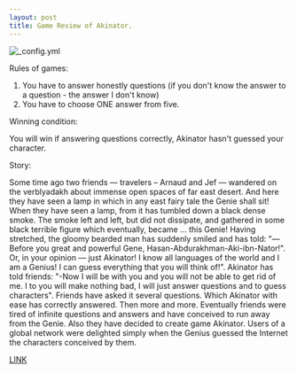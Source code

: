 ```yaml
---
layout: post
title: Game Review of Akinator.
---
```


![_config.yml](http://www.themaineedge.com/media/k2/items/cache/e17e66d5e21c69e773597dff910d2b44_XL.jpg)

Rules of games:

1) You have to answer honestly questions (if you don't know the answer to a question - the answer I don't know)
2) You have to choose ONE answer from five.

Winning condition:

You will win if answering questions correctly, Akinator hasn't guessed your character.

Story: 

Some time ago two friends — travelers – Arnaud and Jef — wandered on the verblyadakh about immense open spaces of far east desert. And here they have seen a lamp in which in any east fairy tale the Genie shall sit! When they have seen a lamp, from it has tumbled down a black dense smoke. The smoke left and left, but did not dissipate, and gathered in some black terrible figure which eventually, became … this Genie!
Having stretched, the gloomy bearded man has suddenly smiled and has told:
"— Before you great and powerful Gene, Hasan-Abdurakhman-Aki-ibn-Nator!". Or, in your opinion — just Akinator! I know all languages of the world and I am a Genius! I can guess everything that you will think of!". Akinator has told friends: "-Now I will be with you and you will not be able to get rid of me. I to you will make nothing bad, I will just answer questions and to guess characters". Friends have asked it several questions. Which Akinator with ease has correctly answered. Then more and more. Eventually friends were tired of infinite questions and answers and have conceived to run away from the Genie. Also they have decided to create game Akinator. Users of a global network were delighted simply when the Genius guessed the Internet the characters conceived by them.

[LINK](http://ru.akinator.com/)
